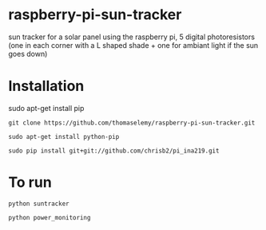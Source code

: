 # raspberry-pi-sun-tracker
sun tracker for a solar panel using the raspberry pi, 5 digital photoresistors (one in each corner with a L shaped shade + one for ambiant light if the sun goes down)


# Installation 
sudo apt-get install pip

    git clone https://github.com/thomaselemy/raspberry-pi-sun-tracker.git
    
    sudo apt-get install python-pip
  
    sudo pip install git+git://github.com/chrisb2/pi_ina219.git
# To run
    python suntracker

    python power_monitoring
